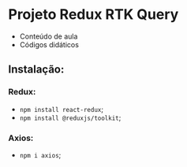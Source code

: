 # Projeto Redux RTK Query

- Conteúdo de aula
- Códigos didáticos

## Instalação:

### Redux: 
- `npm install react-redux`;
- `npm install @reduxjs/toolkit`;

### Axios:
- `npm i axios`;
